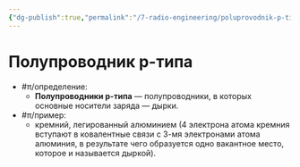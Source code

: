 ```yaml
---
{"dg-publish":true,"permalink":"/7-radio-engineering/poluprovodnik-p-tipa/","title":"Полупроводник p-типа"}
---
```



# Полупроводник p-типа

- #π/определение:
	- **Полупроводники p-типа** — полупроводники, в которых основные носители заряда — дырки.
- #π/пример:
	- кремний, легированный алюминием (4 электрона атома кремния вступают в ковалентные связи с 3-мя электронами атома алюминия, в результате чего образуется одно вакантное место, которое и называется дыркой).
